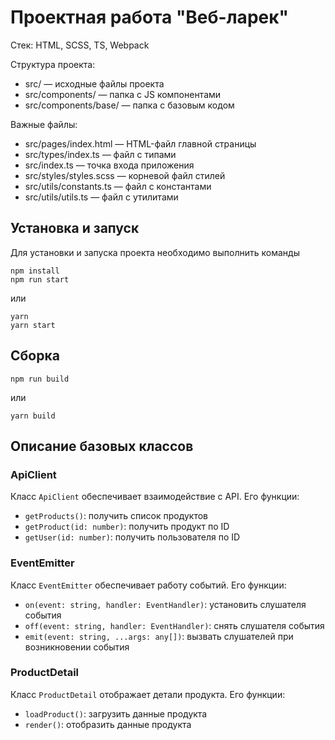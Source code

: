 # Проектная работа "Веб-ларек"

Стек: HTML, SCSS, TS, Webpack

Структура проекта:
- src/ — исходные файлы проекта
- src/components/ — папка с JS компонентами
- src/components/base/ — папка с базовым кодом

Важные файлы:
- src/pages/index.html — HTML-файл главной страницы
- src/types/index.ts — файл с типами
- src/index.ts — точка входа приложения
- src/styles/styles.scss — корневой файл стилей
- src/utils/constants.ts — файл с константами
- src/utils/utils.ts — файл с утилитами

## Установка и запуск
Для установки и запуска проекта необходимо выполнить команды

```
npm install
npm run start
```

или

```
yarn
yarn start
```
## Сборка

```
npm run build
```

или

```
yarn build
```
## Описание базовых классов

### ApiClient

Класс `ApiClient` обеспечивает взаимодействие с API. Его функции:

- `getProducts()`: получить список продуктов
- `getProduct(id: number)`: получить продукт по ID
- `getUser(id: number)`: получить пользователя по ID

### EventEmitter

Класс `EventEmitter` обеспечивает работу событий. Его функции:

- `on(event: string, handler: EventHandler)`: установить слушателя события
- `off(event: string, handler: EventHandler)`: снять слушателя события
- `emit(event: string, ...args: any[])`: вызвать слушателей при возникновении события

### ProductDetail

Класс `ProductDetail` отображает детали продукта. Его функции:

- `loadProduct()`: загрузить данные продукта
- `render()`: отобразить данные продукта